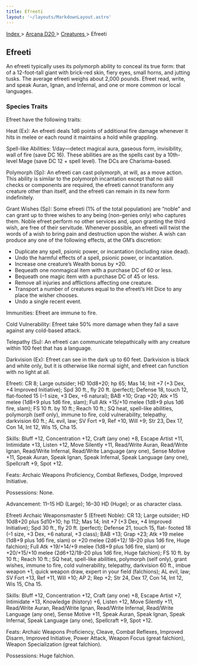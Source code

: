 ```yaml
---
title: Efreeti
layout: '~/layouts/MarkdownLayout.astro'
---
```


[ Index ](/) > [ Arcana D20 ](/arcana.d20.srd) > [ Creatures ](/arcana.d20.srd/creatures) > Efreeti

##  Efreeti

An efreeti typically uses its polymorph ability to conceal its true form: that
of a 12-foot-tall giant with brick-red skin, fiery eyes, small horns, and
jutting tusks. The average efreeti weighs about 2,000 pounds. Efreet read,
write, and speak Auran, Ignan, and Infernal, and one or more common or local
languages.

###  Species Traits

Efreet have the following traits:

Heat (Ex): An efreeti deals 1d6 points of additional fire damage whenever it
hits in melee or each round it maintains a hold while grappling.

Spell-like Abilities: 1/day—detect magical aura, gaseous form, invisibility,
wall of fire (save DC 16). These abilities are as the spells cast by a 10th-
level Mage (save DC 12 + spell level). The DCs are Charisma-based.

Polymorph (Sp): An efreeti can cast polymorph, at will, as a move action. This
ability is similar to the polymorph incantation except that no skill checks or
components are required, the efreeti cannot transform any creature other than
itself, and the efreeti can remain in its new form indefinitely.

Grant Wishes (Sp): Some efreeti (1% of the total population) are “noble” and
can grant up to three wishes to any being (non-genies only) who captures them.
Noble efreet perform no other services and, upon granting the third wish, are
free of their servitude. Whenever possible, an efreeti will twist the words of
a wish to bring pain and destruction upon the wisher. A wish can produce any
one of the following effects, at the GM’s discretion:

  * Duplicate any spell, psionic power, or incantation (including raise dead). 
  * Undo the harmful effects of a spell, psionic power, or incantation. 
  * Increase one creature’s Wealth bonus by +20. 
  * Bequeath one nonmagical item with a purchase DC of 60 or less. 
  * Bequeath one magic item with a purchase DC of 45 or less. 
  * Remove all injuries and afflictions affecting one creature. 
  * Transport a number of creatures equal to the efreeti’s Hit Dice to any place the wisher chooses. 
  * Undo a single recent event. 

Immunities: Efreet are immune to fire.

Cold Vulnerability: Efreet take 50% more damage when they fail a save against
any cold-based attack.

Telepathy (Su): An efreeti can communicate telepathically with any creature
within 100 feet that has a language.

Darkvision (Ex): Efreet can see in the dark up to 60 feet. Darkvision is black
and white only, but it is otherwise like normal sight, and efreet can function
with no light at all.

Efreeti: CR 8; Large outsider; HD 10d8+20; hp 65; Mas 14; Init +7 (+3 Dex, +4
Improved Initiative); Spd 30 ft., fly 20 ft. (perfect); Defense 18, touch 12,
flat-footed 15 (–1 size, +3 Dex, +6 natural); BAB +10; Grap +20; Atk +15 melee
(1d8+9 plus 1d6 fire, slam); Full Atk +15/+10 melee (1d8+9 plus 1d6 fire,
slam); FS 10 ft. by 10 ft.; Reach 10 ft.; SQ heat, spell-like abilities,
polymorph (self only), immune to fire, cold vulnerability, telepathy,
darkvision 60 ft.; AL evil, law; SV Fort +9, Ref +10, Will +9; Str 23, Dex 17,
Con 14, Int 12, Wis 15, Cha 15.

Skills: Bluff +12, Concentration +12, Craft (any one) +8, Escape Artist +11,
Intimidate +13, Listen +12, Move Silently +11, Read/Write Auran, Read/Write
Ignan, Read/Write Infernal, Read/Write Language (any one), Sense Motive +11,
Speak Auran, Speak Ignan, Speak Infernal, Speak Language (any one), Spellcraft
+9, Spot +12.

Feats: Archaic Weapons Proficiency, Combat Reflexes, Dodge, Improved
Initiative.

Possessions: None.

Advancement: 11–15 HD (Large); 16–30 HD (Huge); or as character class.

Efreeti Archaic Weaponsmaster 5 (Efreeti Noble): CR 13; Large outsider; HD
10d8+20 plus 5d10+10; hp 112; Mas 14; Init +7 (+3 Dex, +4 Improved
Initiative); Spd 30 ft., fly 20 ft. (perfect); Defense 21, touch 15, flat-
footed 18 (–1 size, +3 Dex, +6 natural, +3 class); BAB +13; Grap +23; Atk +19
melee (1d8+9 plus 1d6 fire, slam) or +20 melee (2d6+12/ 18–20 plus 1d6 fire,
Huge falchion); Full Atk +19/+14/+9 melee (1d8+9 plus 1d6 fire, slam) or
+20/+15/+10 melee (2d6+12/18–20 plus 1d6 fire, Huge falchion); FS 10 ft. by 10
ft.; Reach 10 ft.; SQ heat, spell-like abilities, polymorph (self only), grant
wishes, immune to fire, cold vulnerability, telepathy, darkvision 60 ft.,
imbue weapon +1, quick weapon draw, expert in your field (falchions); AL evil,
law; SV Fort +13, Ref +11, Will +10; AP 2; Rep +2; Str 24, Dex 17, Con 14, Int
12, Wis 15, Cha 15.

Skills: Bluff +12, Concentration +12, Craft (any one) +8, Escape Artist +7,
Intimidate +13, Knowledge (history) +6, Listen +12, Move Silently +11,
Read/Write Auran, Read/Write Ignan, Read/Write Infernal, Read/Write Language
(any one), Sense Motive +11, Speak Auran, Speak Ignan, Speak Infernal, Speak
Language (any one), Spellcraft +9, Spot +12.

Feats: Archaic Weapons Proficiency, Cleave, Combat Reflexes, Improved Disarm,
Improved Initiative, Power Attack, Weapon Focus (great falchion), Weapon
Specialization (great falchion).

Possessions: Huge falchion.

